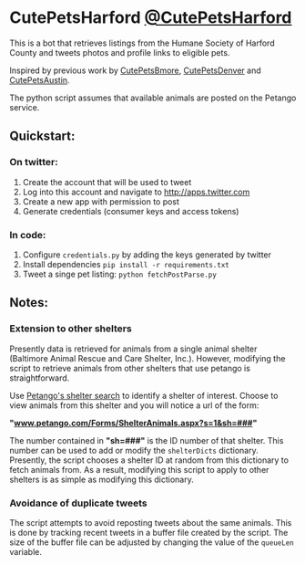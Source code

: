 # CutePetsHarford [@CutePetsHarford](http://www.twitter.com/CutePetsHarford)
This is a bot that retrieves listings from the Humane Society of Harford County and tweets photos and profile links to eligible pets.

Inspired by previous work by [CutePetsBmore](https://github.com/Ryan-J-Smith/CutePetsBmore), [CutePetsDenver](https://github.com/codeforamerica/CutePetsDenver) and [CutePetsAustin](https://github.com/open-austin/CutePetsAustin).

The python script assumes that available animals are posted on the Petango service.

## Quickstart:

### On twitter:

1. Create the account that will be used to tweet
1. Log into this account and navigate to http://apps.twitter.com
1. Create a new app with permission to post
1. Generate credentials (consumer keys and access tokens)

### In code:

1. Configure `credentials.py` by adding the keys generated by twitter
1. Install dependencies `pip install -r requirements.txt`
1. Tweet a singe pet listing: `python fetchPostParse.py`

## Notes:

### Extension to other shelters

Presently data is retrieved for animals from a single animal shelter (Baltimore Animal Rescue and Care Shelter, Inc.). However, modifying the script to retrieve animals from other shelters that use petango is straightforward.

Use [Petango's shelter search](http://www.petango.com/Forms/Search.aspx) to identify a shelter of interest.  Choose to view animals from this shelter and you will notice a url of the form:

**"www.petango.com/Forms/ShelterAnimals.aspx?s=1&sh=###"**

The number contained in **"sh=###"** is the ID number of that shelter.  This number can be used to add or modify the `shelterDicts` dictionary.  Presently, the script chooses a shelter ID at random from this dictionary to fetch animals from. As a result, modifying this script to apply to other shelters is as simple as modifying this dictionary.

### Avoidance of duplicate tweets

The script attempts to avoid reposting tweets about the same animals.  This is done by tracking recent tweets in a buffer file created by the script.  The size of the buffer file can be adjusted by changing the value of the `queueLen` variable.

